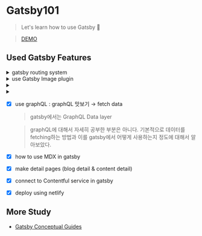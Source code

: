 # Gatsby101

> Let's learn how to use Gatsby 🚀

> [DEMO](https://gatsby101.netlify.app/)

## Used Gatsby Features

<details>
  <summary>gatsby routing system</summary>

> gatsby는 SSG를 기본으로 하는 프레임워크이기 때문에 **우선적으로 `SSG`를 중심**으로 구현을 하였다. 하지만 gatsby에서도 CSR / SSR / DSG 와 같은 다른 랜더링 옵션들을 제공한다.

- [x] SSG : 빌드 시점에 라우팅을 생성(based File System)

  > 기본적으로 `pages 폴더` 안에 컴퍼넌트를 추가하면 그 파일 시스템 구조대로 URL이 형성된다.

  - 정적 라우팅(static routing) ✅

    > URL과 pages 하위 컴퍼넌트간에 자동으로 맵핑되는 구조 (like Next.js)

  - 동적 라우팅(dynamic routing) (ex. blog 상세 페이지)

    - `gatsby-node.js`에서 `createPages`를 통해 필요한 페이지를 구현 (사용하지 않음!)

    - graphQL data 계층의 collection을 활용하여 페이지 구현 ✅

      > `{ }` 안에 collection의 필드값에 맞는 파일명으로 파일을 생성하면 빌드시점에 gatsby가 파일명을 파싱하여 그에 맞는 graphQL을 자동 호출하고, 해당 데이터로 페이지를 구현하게 된다.

      > 위에서처럼 collection을 이용해서 라우팅을 만든다고 해서 이를 `collection routes`라고 한다. ([자세히](https://www.gatsbyjs.com/docs/reference/routing/file-system-route-api/#collection-routes))

- [ ] [CSR](https://www.gatsbyjs.com/docs/how-to/routing/client-only-routes-and-user-authentication/) : 순수 리액트에서의 라우팅 방식 이용하는 것(based [Reach Router](https://reach.tech/router/))

- [ ] [SSR](https://www.gatsbyjs.com/docs/conceptual/rendering-options/#server-side-rendering-ssr)

- [ ] [DSG](https://www.gatsbyjs.com/docs/conceptual/rendering-options/#deferred-static-generation-dsg)

</details>

<details>
  <summary>use Gatsby Image plugin</summary>

> `gatsby-image-plugin` 플러그인을 사용하면, 마법처럼 이미지 최적화를 알아서 처리해준다. 🧙🏻‍♂️

> 2개의 API

- [x] static image : StaticImage Component

- [x] dynamic image : GatsbyImage Component
</details>

<details>
  <summary></summary>
</details>

<details>
  <summary></summary>
</details>

- [x] use graphQL : graphQL 맛보기 → fetch data

  > gatsby에서는 GraphQL Data layer

  > graphQL에 대해서 자세히 공부한 부분은 아니다. 기본적으로 데이터를 fetching하는 방법과 이를 gatsby에서 어떻게 사용하는지 정도에 대해서 알아보았다.

- [x] how to use MDX in gatsby
- [x] make detail pages (blog detail & content detail)
- [x] connect to Contentful service in gatsby
- [x] deploy using netlify

## More Study

- [Gatsby Conceptual Guides](https://www.gatsbyjs.com/docs/conceptual/)
